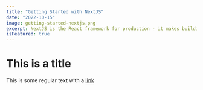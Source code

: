 ```yaml
---
title: "Getting Started with NextJS"
date: "2022-10-15"
image: getting-started-nextjs.png
excerpt: NextJS is the React framework for production - it makes building fullstack React apps
isFeatured: true
---
```


# This is a title

This is some regular text with a [link](https://google.com)
